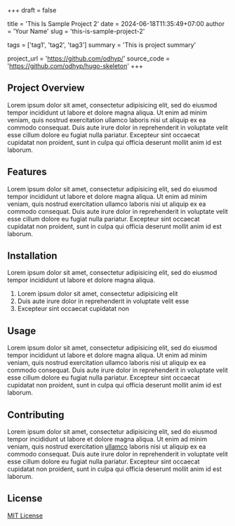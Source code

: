 +++
draft = false

title = 'This Is Sample Project 2'
date = 2024-06-18T11:35:49+07:00
author = 'Your Name'
slug = 'this-is-sample-project-2'

tags = ['tag1', 'tag2', 'tag3']
summary = 'This is project summary'

project_url = 'https://github.com/odhyp/'
source_code = 'https://github.com/odhyp/hugo-skeleton'
+++

## Project Overview

Lorem ipsum dolor sit amet, consectetur adipisicing elit, sed do eiusmod
tempor incididunt ut labore et dolore magna aliqua. Ut enim ad minim veniam,
quis nostrud exercitation ullamco laboris nisi ut aliquip ex ea commodo
consequat. Duis aute irure dolor in reprehenderit in voluptate velit esse
cillum dolore eu fugiat nulla pariatur. Excepteur sint occaecat cupidatat non
proident, sunt in culpa qui officia deserunt mollit anim id est laborum.

## Features

Lorem ipsum dolor sit amet, consectetur adipisicing elit, sed do eiusmod
tempor incididunt ut labore et dolore magna aliqua. Ut enim ad minim veniam,
quis nostrud exercitation ullamco laboris nisi ut aliquip ex ea commodo
consequat. Duis aute irure dolor in reprehenderit in voluptate velit esse
cillum dolore eu fugiat nulla pariatur. Excepteur sint occaecat cupidatat non
proident, sunt in culpa qui officia deserunt mollit anim id est laborum.

## Installation

Lorem ipsum dolor sit amet, consectetur adipisicing elit, sed do eiusmod
tempor incididunt ut labore et dolore magna aliqua.

1. Lorem ipsum dolor sit amet, consectetur adipisicing elit
2. Duis aute irure dolor in reprehenderit in voluptate velit esse
3. Excepteur sint occaecat cupidatat non

## Usage

Lorem ipsum dolor sit amet, consectetur adipisicing elit, sed do eiusmod
tempor incididunt ut labore et dolore magna aliqua. Ut enim ad minim veniam,
quis nostrud exercitation ullamco laboris nisi ut aliquip ex ea commodo
consequat. Duis aute irure dolor in reprehenderit in voluptate velit esse
cillum dolore eu fugiat nulla pariatur. Excepteur sint occaecat cupidatat non
proident, sunt in culpa qui officia deserunt mollit anim id est laborum.

## Contributing

Lorem ipsum dolor sit amet, consectetur adipisicing elit, sed do eiusmod
tempor incididunt ut labore et dolore magna aliqua. Ut enim ad minim veniam,
quis nostrud exercitation [ullamco](https://github.com/odhyp/hugo-skeleton) laboris nisi ut aliquip ex ea commodo
consequat. Duis aute irure dolor in reprehenderit in voluptate velit esse
cillum dolore eu fugiat nulla pariatur. Excepteur sint occaecat cupidatat non
proident, sunt in culpa qui officia deserunt mollit anim id est laborum.

## License

[MIT License](https://github.com/odhyp/hugo-skeleton)
